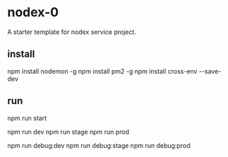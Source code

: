 # nodex-0

A starter template for nodex service project.

## install

npm install nodemon -g
npm install pm2 -g
npm install cross-env --save-dev

## run

npm run start

npm run dev
npm run stage
npm run prod

npm run debug:dev
npm run debug:stage
npm run debug:prod
